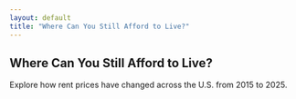 ```yaml
---
layout: default
title: "Where Can You Still Afford to Live?"
---
```


## Where Can You Still Afford to Live?

Explore how rent prices have changed across the U.S. from 2015 to 2025.

<vegachart schema-url="{{ site.baseurl }}/assets/json/rent_map.json" style="width: 100%"></vegachart>
